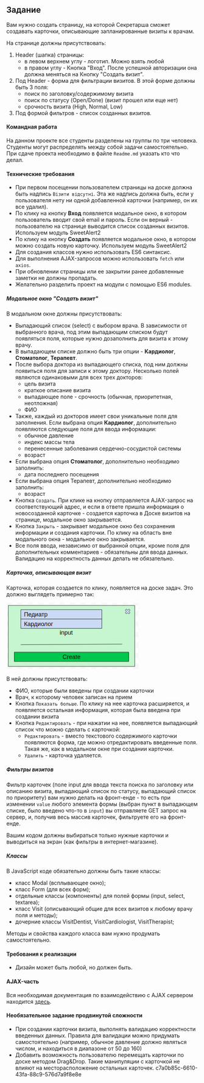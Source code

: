 ## Задание

Вам нужно создать страницу, на которой Секретарша сможет создавать карточки, описывающие запланированные визиты к врачам.

На странице должны присутствовать:

1. Header (шапка) страницы:
   - в левом верхнем углу - логотип. Можно взять любой
   - в правом углу - Кнопка "Вход". После успешной авторизации она должна меняться на Кнопку "Создать визит".
2. Под Header - форма для фильтрации визитов. В этой форме должны быть 3 поля:
   - поиск по заголовку/содержимому визита
   - поиск по статусу (Open/Done) (визит прошел или еще нет)
   - срочность визита (High, Normal, Low)
3. Под формой фильтров - список созданных визитов.

#### Командная работа

На данном проекте все студенты разделены на группы по три человека. Студенты могут распределять между собой задачи самостоятельно. При сдаче проекта необходимо в файле `Readme.md` указать кто что делал.

#### Технические требования

- При первом посещении пользователем страницы на доске должна быть надпись `Візити відсутні`. Эта же надпись должна быть, если у пользователя нету ни одной добавленной карточки (например, он их все удалил).
- По клику на кнопку **Вход** появляется модальное окно, в котором пользователь вводит свой email и пароль. Если он верный - пользователю на странице выводится список созданных визитов. Используем модуль SweetAlert2
- По клику на кнопку **Создать** появляется модальное окно, в котором можно создать новую карточку. Используем модуль SweetAlert2
- Для создания классов нужно использовать ES6 синтаксис.
- Для выполнения AJAX-запросов можно использовать `fetch` или `axios`.
- При обновлении страницы или ее закрытии ранее добавленные заметки не должны пропадать.
- Желательно разделить проект на модули с помощью ES6 modules.

##### Модальное окно "Создать визит"

В модальном окне должны присутствовать:

- Выпадающий список (select) с выбором врача. В зависимости от выбранного врача, под этим выпадающим списком будут появляться поля, которые нужно дозаполнить для визита к этому врачу.
- В выпадающем списке должно быть три опции - **Кардиолог**, **Стоматолог**, **Терапевт**.
- После выбора доктора из выпадающего списка, под ним должны появиться поля для записи к этому доктору. Несколько полей являются одинаковыми для всех трех докторов:
  - цель визита
  - краткое описание визита
  - выпадающее поле - срочность (обычная, приоритетная, неотложная)
  - ФИО
- Также, каждый из докторов имеет свои уникальные поля для заполнения. Если выбрана опция **Кардиолог**, дополнительно появляются следующие поля для ввода информации:
  - обычное давление
  - индекс массы тела
  - перенесенные заболевания сердечно-сосудистой системы
  - возраст
- Если выбрана опция **Стоматолог**, дополнительно необходимо заполнить:
  - дата последнего посещения
- Если выбрана опция Терапевт, дополнительно необходимо заполнить:
  - возраст
- Кнопка `Создать`. При клике на кнопку отправляется AJAX-запрос на соответствующий адрес, и если в ответе пришла информация о новосозданной карточке - создается карточка в Доске визитов на странице, модальное окно закрывается.
- Кнопка `Закрыть` - закрывает модальное окно без сохранения информации и создания карточки. По клику на область вне модального окна - модальное окно закрывается.
- Все поля ввода, независимо от выбранной опции, кроме поля для дополнительных комментариев - обязательны для ввода данных. Валидацию на корректность данных делать не обязательно.

##### Карточка, описывающая визит

Карточка, которая создается по клику, появляется на доске задач. Это должно выглядеть примерно так:

![интерфейс](./img/2.png)

В ней должны присутствовать:

- ФИО, которые были введены при создании карточки
- Врач, к которому человек записан на прием
- Кнопка `Показать больше`. По клику на нее карточка расширяется, и появляется остальная информация, которая была введена при создании визита
- Кнопка `Редактировать` - при нажатии на нее, появляется выпадающий список что можно сделать с карточкой:
  - `Редактировать` - вместо текстового содержимого карточки появляются форма, где можно отредактировать введенные поля. Такая же, как в модальном окне при создании карточки.
  - `Удалить` - карточка удаляется.

##### Фильтры визитов

Фильтр карточек (поле input для ввода текста поиска по заголовку или описанию визита, выпадающий список по статусу, выпадающий список по приоритету) вам нужно делать на фронт-енде - то есть при изменении `value` любого элемента формы (выбран пункт в выпадающем списке, было введено что-то в `input`) вы отправляете GET запрос на сервер, и, получив весь массив карточек, фильтруете его на фронт-енде.

Вашим кодом должны выбираться только нужные карточки и выводиться на экран (как фильтры в интернет-магазине).

##### Классы

В JavaScript коде обязательно должны быть такие классы:

- класс Modal (всплывающее окно);
- класс Form (для всех форм);
- отдельные классы (компоненты) для полей формы (input, select, textarea);
- класс Visit (описывающий общие для всех визитов к любому врачу поля и методы);
- дочерние классы VisitDentist, VisitCardiologist, VisitTherapist;

Методы и свойства каждого класса вам нужно продумать самостоятельно.

#### Требования к реализации

- Дизайн может быть любой, но должен быть.

#### AJAX-часть

Вся необходимая документация по взаимодействию с AJAX сервером находится [здесь](https://ajax.test-danit.com/api-pages/cards.html).

#### Необязательное задание продвинутой сложности

- При создании карточки визита, выполнять валидацию корректности введенных данных. Правила для валидации можно придумать самостоятельно (например, обычное давление должно являться числом, и находиться в диапазоне от 50 до 160)
- Добавить возможность пользователю перемещать карточки по доске методом Drag&Drop. Такие манипуляции с карточкой не влияют на месторасположение остальных карточек.
  c7a0b85c-6610-43fa-88c9-576d7a9f8e8e
